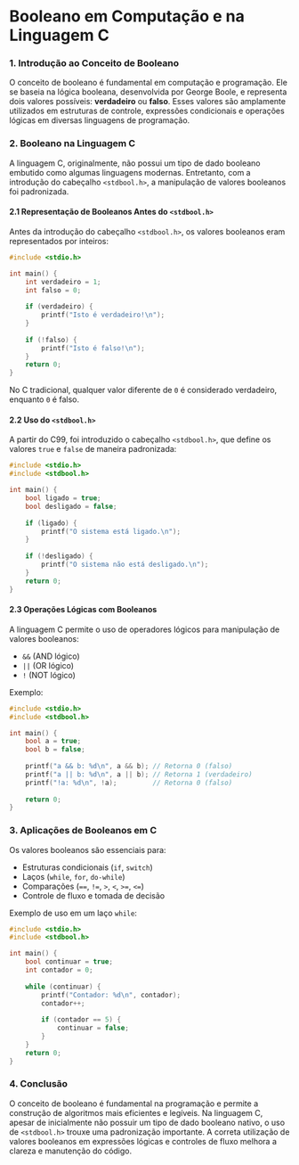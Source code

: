 # **Booleano em Computação e na Linguagem C**

### 1. Introdução ao Conceito de Booleano

O conceito de booleano é fundamental em computação e programação. Ele se baseia na lógica booleana, desenvolvida por George Boole, e representa dois valores possíveis: **verdadeiro** ou **falso**. Esses valores são amplamente utilizados em estruturas de controle, expressões condicionais e operações lógicas em diversas linguagens de programação.

### 2. Booleano na Linguagem C

A linguagem C, originalmente, não possui um tipo de dado booleano embutido como algumas linguagens modernas. Entretanto, com a introdução do cabeçalho `<stdbool.h>`, a manipulação de valores booleanos foi padronizada.

#### 2.1 Representação de Booleanos Antes do `<stdbool.h>`

Antes da introdução do cabeçalho `<stdbool.h>`, os valores booleanos eram representados por inteiros:

```c
#include <stdio.h>

int main() {
    int verdadeiro = 1;
    int falso = 0;
    
    if (verdadeiro) {
        printf("Isto é verdadeiro!\n");
    }
    
    if (!falso) {
        printf("Isto é falso!\n");
    }
    return 0;
}
```

No C tradicional, qualquer valor diferente de `0` é considerado verdadeiro, enquanto `0` é falso.

#### 2.2 Uso do `<stdbool.h>`

A partir do C99, foi introduzido o cabeçalho `<stdbool.h>`, que define os valores `true` e `false` de maneira padronizada:

```c
#include <stdio.h>
#include <stdbool.h>

int main() {
    bool ligado = true;
    bool desligado = false;
    
    if (ligado) {
        printf("O sistema está ligado.\n");
    }
    
    if (!desligado) {
        printf("O sistema não está desligado.\n");
    }
    return 0;
}
```

#### 2.3 Operações Lógicas com Booleanos

A linguagem C permite o uso de operadores lógicos para manipulação de valores booleanos:

- `&&` (AND lógico)
- `||` (OR lógico)
- `!` (NOT lógico)

Exemplo:

```c
#include <stdio.h>
#include <stdbool.h>

int main() {
    bool a = true;
    bool b = false;
    
    printf("a && b: %d\n", a && b); // Retorna 0 (falso)
    printf("a || b: %d\n", a || b); // Retorna 1 (verdadeiro)
    printf("!a: %d\n", !a);         // Retorna 0 (falso)
    
    return 0;
}
```

### 3. Aplicações de Booleanos em C

Os valores booleanos são essenciais para:

- Estruturas condicionais (`if`, `switch`)
- Laços (`while`, `for`, `do-while`)
- Comparações (`==`, `!=`, `>`, `<`, `>=`, `<=`)
- Controle de fluxo e tomada de decisão

Exemplo de uso em um laço `while`:

```c
#include <stdio.h>
#include <stdbool.h>

int main() {
    bool continuar = true;
    int contador = 0;
    
    while (continuar) {
        printf("Contador: %d\n", contador);
        contador++;
        
        if (contador == 5) {
            continuar = false;
        }
    }
    return 0;
}
```

### 4. Conclusão

O conceito de booleano é fundamental na programação e permite a construção de algoritmos mais eficientes e legíveis. Na linguagem C, apesar de inicialmente não possuir um tipo de dado booleano nativo, o uso de `<stdbool.h>` trouxe uma padronização importante. A correta utilização de valores booleanos em expressões lógicas e controles de fluxo melhora a clareza e manutenção do código.